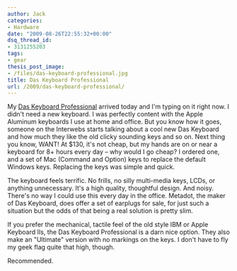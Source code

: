 ```yaml
---
author: Jack
categories:
- Hardware
date: "2009-08-26T22:55:32+00:00"
dsq_thread_id:
- 3131255203
tags:
- gear
thesis_post_image:
- /files/das-keyboard-professional.jpg
title: Das Keyboard Professional
url: /2009/das-keyboard-professional/
---
```


My [Das Keyboard Professional][1] arrived today and I'm typing on it right now. I didn't need a new keyboard. I was perfectly content with the Apple Aluminum keyboards I use at home and office. But you know how it goes, someone on the Interwebs starts talking about a cool new Das Keyboard and how much they like the old clicky sounding keys and so on. Next thing you know, WANT! At $130, it's not cheap, but my hands are on or near a keyboard for 8+ hours every day &#8211; why would I go cheap? I ordered one, and a set of Mac (Command and Option) keys to replace the default Windows keys. Replacing the keys was simple and quick.

The keyboard feels terrific. No frills, no silly multi-media keys, LCDs, or anything unnecessary. It's a high quality, thoughtful design. And noisy. There's no way I could use this every day in the office. Metadot, the maker of Das Keyboard, does offer a set of earplugs for sale, for just such a situation but the odds of that being a real solution is pretty slim.

If you prefer the mechanical, tactile feel of the old style IBM or Apple Keyboard IIs, the Das Keyboard Professional is a darn nice option. They also make an "Ultimate" version with no markings on the keys. I don't have to fly my geek flag quite that high, though.

Recommended.

 [1]: http://www.daskeyboard.com/